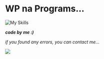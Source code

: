# WP na Programs...


![My Skills](https://skillicons.dev/icons?i=html,css,js,php)

***code by me :)***

_if you found any errors, you can contact me..._


[![](https://img.shields.io/badge/Contact-97234%2030561-lightgrey?style=for-the-badge&logo=whatsapp)](https://wa.me/919723430561)